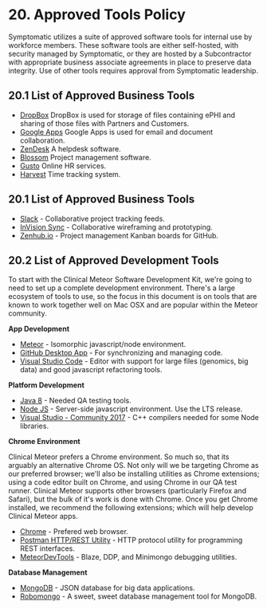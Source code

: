 # 20. Approved Tools Policy

Symptomatic utilizes a suite of approved software tools for internal use by workforce members. These software tools are either self-hosted, with security managed by Symptomatic, or they are hosted by a Subcontractor with appropriate business associate agreements in place to preserve data integrity.  Use of other tools requires approval from Symptomatic leadership.

## 20.1 List of Approved Business Tools

* [DropBox](https://www.dropbox.com/) DropBox is used for storage of files containing ePHI and sharing of those files with Partners and Customers.
* [Google Apps](https://gsuite.google.com/) Google Apps is used for email and document collaboration.
* [ZenDesk](https://www.zendesk.com/) A helpdesk software.
* [Blossom](https://www.blossom.co/) Project management software.  
* [Gusto](https://gusto.com/) Online HR services.  
* [Harvest](https://pentasyllabic.harvestapp.com/overview) Time tracking system.  

## 20.1 List of Approved Business Tools

* [Slack](https://slack.com/) - Collaborative project tracking feeds.    
* [InVision Sync](http://blog.invisionapp.com/an-all-new-invision-sync/) - Collaborative wireframing and prototyping.  
* [Zenhub.io](zenhub.io) - Project management Kanban boards for GitHub.  

## 20.2 List of Approved Development Tools

To start with the Clinical Meteor Software Development Kit, we're going to need to set up a complete development environment.  There's a large ecosystem of tools to use, so the focus in this document is on tools that are known to work together well on Mac OSX and are popular within the Meteor community.   

**App Development**  
* [Meteor](https://www.meteor.com/) - Isomorphic javascript/node environment.  
* [GitHub Desktop App](https://desktop.github.com/) - For synchronizing and managing code.    
* [Visual Studio Code](https://code.visualstudio.com/) - Editor with support for large files (genomics, big data) and good javascript refactoring tools.  

**Platform Development**    
* [Java 8](http://www.oracle.com/technetwork/java/javase/downloads/jdk8-downloads-2133151.html) - Needed QA testing tools.  
* [Node JS](http://nodejs.org/en/) - Server-side javascript environment. Use the LTS release.    
* [Visual Studio - Community 2017](https://www.visualstudio.com/downloads/) - C++ compilers needed for some Node libraries.    

**Chrome Environment**    

Clinical Meteor prefers a Chrome environment.  So much so, that its arguably an alternative Chrome OS.  Not only will we be targeting Chrome as our preferred browser; we'll also be installing utilities as Chrome extensions; using a code editor built on Chrome, and using Chrome in our QA test runner.  Clinical Meteor supports other browsers (particularly Firefox and Safari), but the bulk of it's work is done with Chrome.  Once you get Chrome installed, we recommend the following extensions; which will help develop Clinical Meteor apps.  

* [Chrome](https://www.google.com/chrome/browser/desktop/) - Prefered web browser.  
* [Postman HTTP/REST Utility](https://www.getpostman.com/) - HTTP protocol utility for programming REST interfaces.  
* [MeteorDevTools](https://chrome.google.com/webstore/detail/meteor-devtools/ippapidnnboiophakmmhkdlchoccbgje) - Blaze, DDP, and Minimongo debugging utilities.

**Database Management**    

* [MongoDB](ww.mongodb.com) - JSON database for big data applications.
* [Robomongo](http://robomongo.org/) - A sweet, sweet database management tool for MongoDB.